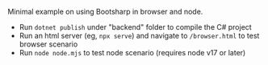 Minimal example on using Bootsharp in browser and node.

- Run `dotnet publish` under "backend" folder to compile the C# project
- Run an html server (eg, `npx serve`) and navigate to `/browser.html` to test browser scenario
- Run `node node.mjs` to test node scenario (requires node v17 or later)
